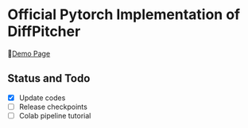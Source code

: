 # Official Pytorch Implementation of DiffPitcher

🎵[Demo Page](https://diffpitcher.github.io/demo/)

## Status and Todo
- [x] Update codes
- [ ] Release checkpoints
- [ ] Colab pipeline tutorial
